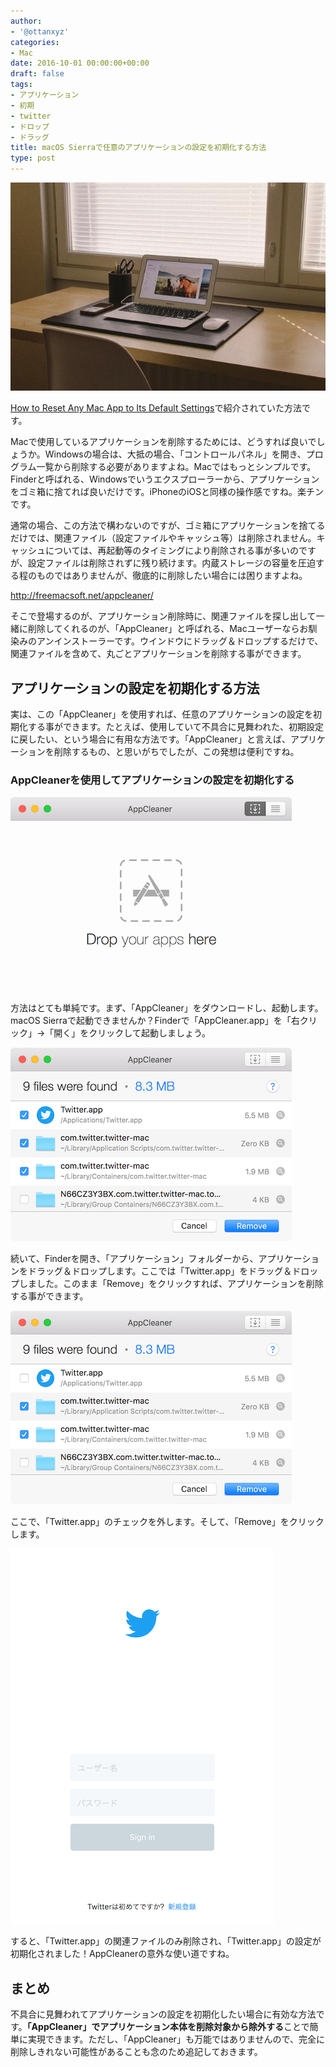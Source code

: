 ```yaml
---
author:
- '@ottanxyz'
categories:
- Mac
date: 2016-10-01 00:00:00+00:00
draft: false
tags:
- アプリケーション
- 初期
- twitter
- ドロップ
- ドラッグ
title: macOS Sierraで任意のアプリケーションの設定を初期化する方法
type: post
---
```


![](161001-57ef45d298b50.jpg)

[How to Reset Any Mac App to Its Default Settings](http://www.howtogeek.com/273722/how-to-reset-any-mac-app-to-its-default-settings/)で紹介されていた方法です。

Macで使用しているアプリケーションを削除するためには、どうすれば良いでしょうか。Windowsの場合は、大抵の場合、「コントロールパネル」を開き、プログラム一覧から削除する必要がありますよね。Macではもっとシンプルです。Finderと呼ばれる、Windowsでいうエクスプローラーから、アプリケーションをゴミ箱に捨てれば良いだけです。iPhoneのiOSと同様の操作感ですね。楽チンです。

通常の場合、この方法で構わないのですが、ゴミ箱にアプリケーションを捨てるだけでは、関連ファイル（設定ファイルやキャッシュ等）は削除されません。キャッシュについては、再起動等のタイミングにより削除される事が多いのですが、設定ファイルは削除されずに残り続けます。内蔵ストレージの容量を圧迫する程のものではありませんが、徹底的に削除したい場合には困りますよね。

<http://freemacsoft.net/appcleaner/>

そこで登場するのが、アプリケーション削除時に、関連ファイルを探し出して一緒に削除してくれるのが、「AppCleaner」と呼ばれる、Macユーザーならお馴染みのアンインストーラーです。ウインドウにドラッグ＆ドロップするだけで、関連ファイルを含めて、丸ごとアプリケーションを削除する事ができます。

## アプリケーションの設定を初期化する方法

実は、この「AppCleaner」を使用すれば、任意のアプリケーションの設定を初期化する事ができます。たとえば、使用していて不具合に見舞われた、初期設定に戻したい、という場合に有用な方法です。「AppCleaner」と言えば、アプリケーションを削除するもの、と思いがちでしたが、この発想は便利ですね。

### AppCleanerを使用してアプリケーションの設定を初期化する

![](161001-57ef45d9067c3.png)

方法はとても単純です。まず、「AppCleaner」をダウンロードし、起動します。macOS Sierraで起動できませんか？Finderで「AppCleaner.app」を「右クリック」→「開く」をクリックして起動しましょう。

![](161001-57ef45ddea489.png)

続いて、Finderを開き、「アプリケーション」フォルダーから、アプリケーションをドラッグ＆ドロップします。ここでは「Twitter.app」をドラッグ＆ドロップしました。このまま「Remove」をクリックすれば、アプリケーションを削除する事ができます。

![](161001-57ef45e2a4795.png)

ここで、「Twitter.app」のチェックを外します。そして、「Remove」をクリックします。

![](161001-57ef45e7f35b7.png)

すると、「Twitter.app」の関連ファイルのみ削除され、「Twitter.app」の設定が初期化されました！AppCleanerの意外な使い道ですね。

## まとめ

不具合に見舞われてアプリケーションの設定を初期化したい場合に有効な方法です。**「AppCleaner」でアプリケーション本体を削除対象から除外する**ことで簡単に実現できます。ただし、「AppCleaner」も万能ではありませんので、完全に削除しきれない可能性があることも念のため追記しておきます。

